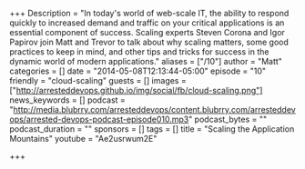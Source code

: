 +++
Description = "In today's world of web-scale IT, the ability to respond quickly to increased demand and traffic on your critical applications is an essential component of success. Scaling experts Steven Corona and Igor Papirov join Matt and Trevor to talk about why scaling matters, some good practices to keep in mind, and other tips and tricks for success in the dynamic world of modern applications."
aliases = ["/10"]
author = "Matt"
categories = []
date = "2014-05-08T12:13:44-05:00"
episode = "10"
friendly = "cloud-scaling"
guests = []
images = ["http://arresteddevops.github.io/img/social/fb/cloud-scaling.png"]
news_keywords = []
podcast = "http://media.blubrry.com/arresteddevops/content.blubrry.com/arresteddevops/arrested-devops-podcast-episode010.mp3"
podcast_bytes = ""
podcast_duration = ""
sponsors = []
tags = []
title = "Scaling the Application Mountains"
youtube = "Ae2usrwum2E"

+++
